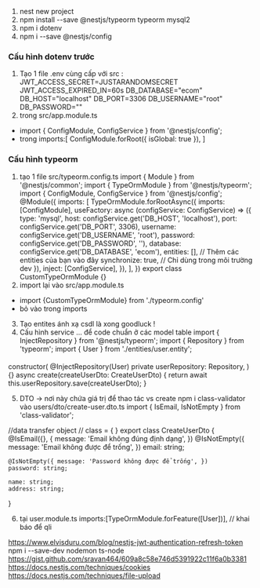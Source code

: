 1. nest new project
2. npm install --save @nestjs/typeorm typeorm mysql2
3. npm i dotenv
4. npm i --save @nestjs/config 

### Cấu hình dotenv trước
1. Tạo 1 file .env cùng cấp với src :
JWT_ACCESS_SECRET=JUSTARANDOMSECRET
JWT_ACCESS_EXPIRED_IN=60s
DB_DATABASE="ecom"
DB_HOST="localhost"
DB_PORT=3306
DB_USERNAME="root"
DB_PASSWORD=""
2. trong src/app.module.ts
* import { ConfigModule, ConfigService } from '@nestjs/config';
* trong imports:[
  ConfigModule.forRoot({
      isGlobal: true
    }),
]

### Cấu hình typeorm 
1. tạo 1 file src/typeorm.config.ts
import { Module } from '@nestjs/common';
import { TypeOrmModule } from '@nestjs/typeorm';
import { ConfigModule, ConfigService } from '@nestjs/config';
@Module({
  imports: [
    TypeOrmModule.forRootAsync({
        imports: [ConfigModule],
        useFactory: async (configService: ConfigService) => ({
          type: 'mysql',
          host: configService.get<string>('DB_HOST', 'localhost'),
          port: configService.get<number>('DB_PORT', 3306),
          username: configService.get<string>('DB_USERNAME', 'root'),
          password: configService.get<string>('DB_PASSWORD', ''),
          database: configService.get<string>('DB_DATABASE', 'ecom'),
          entities: [], // Thêm các entities của bạn vào đây
          synchronize: true, // Chỉ dùng trong môi trường dev
        }),
        inject: [ConfigService],
      }),
  ],
})
export class CustomTypeOrmModule {}
2. import lại vào src/app.module.ts
* import {CustomTypeOrmModule} from './typeorm.config'
* bỏ vào trong imports
3. Tạo entites ánh xạ csdl là xong goodluck !
4. Cấu hình service ... để code chuẩn ở các model table
import { InjectRepository } from '@nestjs/typeorm';
import { Repository } from 'typeorm';
import { User } from './entities/user.entity';
#### 
constructor(
    @InjectRepository(User)
    private userRepository: Repository<User>,
  ) {}
async create(createUserDto: CreateUserDto) {
    return await this.userRepository.save(createUserDto);
  }

5. DTO -> nơi này chứa giá trị để thao tác vs create
npm i class-validator
vào users/dto/create-user.dto.ts
import { IsEmail, IsNotEmpty } from 'class-validator';

//data transfer object // class = { }
export class CreateUserDto {
    @IsEmail({}, { message: 'Email không đúng định dạng', })
    @IsNotEmpty({ message: 'Email không được để trống', })
    email: string;

    @IsNotEmpty({ message: 'Password không được để trống', })
    password: string;

    name: string;
    address: string;
}

6. tại user.module.ts
 imports:[TypeOrmModule.forFeature([User])], // khai báo để qli


 https://www.elvisduru.com/blog/nestjs-jwt-authentication-refresh-token
 npm i --save-dev nodemon ts-node
 https://gist.github.com/sravan464/609a8c58e746d5391922c11f6a0b3381
 https://docs.nestjs.com/techniques/cookies
 https://docs.nestjs.com/techniques/file-upload